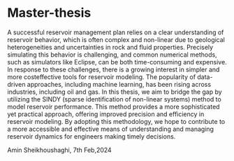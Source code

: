 # Master-thesis
A successful reservoir management plan relies on a clear understanding of
reservoir behavior, which is often complex and non-linear due to geological
heterogeneities and uncertainties in rock and fluid properties. Precisely simulating this
behavior is challenging, and common numerical methods, such as simulators like
Eclipse, can be both time-consuming and expensive.
In response to these challenges, there is a growing interest in simpler and more costeffective tools for reservoir modeling. The popularity of data-driven approaches,
including machine learning, has been rising across industries, including oil and gas. In
this thesis, we aim to bridge the gap by utilizing the SINDY (sparse identification of
non-linear systems) method to model reservoir performance. This method provides a
more sophisticated yet practical approach, offering improved precision and efficiency
in reservoir modeling. By adopting this methodology, we hope to contribute to a more
accessible and effective means of understanding and managing reservoir dynamics for
engineers making timely decisions.

Amin Sheikhoushaghi, 7th Feb,2024
